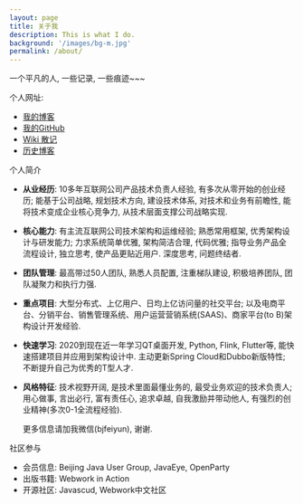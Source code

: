 ```yaml
---
layout: page
title: 关于我
description: This is what I do.
background: '/images/bg-m.jpg'
permalink: /about/
---
```


一个平凡的人, 一些记录, 一些痕迹~~~

个人网址:
* [我的博客](https://blog.cnscud.com)
* [我的GitHub](https://github.com/cnscud)
* [Wiki 散记](https://github.com/cnscud/cnscud.github.io/wiki)
* [历史博客](http://www.blogjava.net/scud)



个人简介

* **从业经历**: 10多年互联网公司产品技术负责人经验, 有多次从零开始的创业经历; 能基于公司战略, 规划技术方向, 建设技术体系, 对技术和业务有前瞻性, 能将技术变成企业核心竞争力, 从技术层面支撑公司战略实现.
* **核心能力**: 有主流互联网公司技术架构和运维经验; 熟悉常用框架, 优秀架构设计与研发能力; 力求系统简单优雅, 架构简洁合理, 代码优雅; 指导业务产品全流程设计, 独立思考, 使产品更贴近用户. 深度思考, 问题终结者.
* **团队管理**: 最高带过50人团队, 熟悉人员配置, 注重梯队建设, 积极培养团队, 团队凝聚力和执行力强.
* **重点项目**: 大型分布式、上亿用户、日均上亿访问量的社交平台; 以及电商平台、分销平台、销售管理系统、用户运营营销系统(SAAS)、商家平台(to B)架构设计开发经验.
* **快速学习**: 2020到现在近一年学习QT桌面开发, Python, Flink, Flutter等, 能快速搭建项目并应用到架构设计中. 主动更新Spring Cloud和Dubbo新版特性; 不断提升自己为优秀的T型人才.
* **风格特征**: 技术视野开阔, 是技术里面最懂业务的, 最受业务欢迎的技术负责人; 用心做事, 言出必行, 富有责任心, 追求卓越, 自我激励并带动他人, 有强烈的创业精神(多次0-1全流程经验). 


    更多信息请加我微信(bjfeiyun), 谢谢.


社区参与
* 会员信息: Beijing Java User Group, JavaEye, OpenParty
* 出版书籍: Webwork in Action
* 开源社区: Javascud, Webwork中文社区
